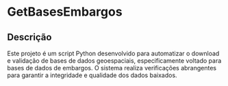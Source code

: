 # GetBasesEmbargos

## Descrição

Este projeto é um script Python desenvolvido para automatizar o download e validação de bases de dados geoespaciais, especificamente voltado para bases de dados de embargos. O sistema realiza verificações abrangentes para garantir a integridade e qualidade dos dados baixados.
